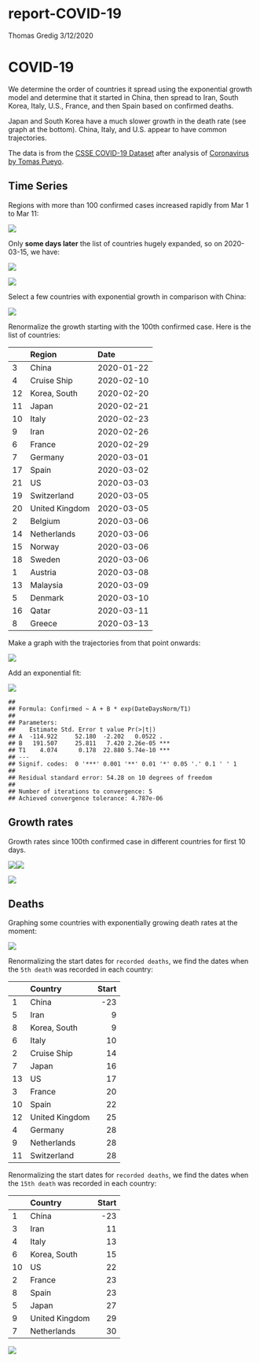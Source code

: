 report-COVID-19
================
Thomas Gredig
3/12/2020

# COVID-19

We determine the order of countries it spread using the exponential
growth model and determine that it started in China, then spread to
Iran, South Korea, Italy, U.S., France, and then Spain based on
confirmed deaths.

Japan and South Korea have a much slower growth in the death rate (see
graph at the bottom). China, Italy, and U.S. appear to have common
trajectories.

The data is from the [CSSE COVID-19
Dataset](https://github.com/CSSEGISandData/COVID-19/tree/master/csse_covid_19_data)
after analysis of [Coronavirus by Tomas
Pueyo](https://medium.com/@tomaspueyo/coronavirus-act-today-or-people-will-die-f4d3d9cd99ca).

## Time Series

Regions with more than 100 confirmed cases increased rapidly from Mar 1
to Mar 11:

![](README_files/figure-gfm/unnamed-chunk-1-1.png)<!-- -->

Only **some days later** the list of countries hugely expanded, so on
2020-03-15, we have:

![](README_files/figure-gfm/unnamed-chunk-2-1.png)<!-- -->

![](README_files/figure-gfm/unnamed-chunk-3-1.png)<!-- -->

Select a few countries with exponential growth in comparison with China:

![](README_files/figure-gfm/unnamed-chunk-4-1.png)<!-- -->

Renormalize the growth starting with the 100th confirmed case. Here is
the list of countries:

|    | Region         | Date       |
| -- | :------------- | :--------- |
| 3  | China          | 2020-01-22 |
| 4  | Cruise Ship    | 2020-02-10 |
| 12 | Korea, South   | 2020-02-20 |
| 11 | Japan          | 2020-02-21 |
| 10 | Italy          | 2020-02-23 |
| 9  | Iran           | 2020-02-26 |
| 6  | France         | 2020-02-29 |
| 7  | Germany        | 2020-03-01 |
| 17 | Spain          | 2020-03-02 |
| 21 | US             | 2020-03-03 |
| 19 | Switzerland    | 2020-03-05 |
| 20 | United Kingdom | 2020-03-05 |
| 2  | Belgium        | 2020-03-06 |
| 14 | Netherlands    | 2020-03-06 |
| 15 | Norway         | 2020-03-06 |
| 18 | Sweden         | 2020-03-06 |
| 1  | Austria        | 2020-03-08 |
| 13 | Malaysia       | 2020-03-09 |
| 5  | Denmark        | 2020-03-10 |
| 16 | Qatar          | 2020-03-11 |
| 8  | Greece         | 2020-03-13 |

Make a graph with the trajectories from that point onwards:

![](README_files/figure-gfm/unnamed-chunk-6-1.png)<!-- -->

Add an exponential fit:

![](README_files/figure-gfm/unnamed-chunk-7-1.png)<!-- -->

    ## 
    ## Formula: Confirmed ~ A + B * exp(DateDaysNorm/T1)
    ## 
    ## Parameters:
    ##    Estimate Std. Error t value Pr(>|t|)    
    ## A  -114.922     52.180  -2.202   0.0522 .  
    ## B   191.507     25.811   7.420 2.26e-05 ***
    ## T1    4.074      0.178  22.880 5.74e-10 ***
    ## ---
    ## Signif. codes:  0 '***' 0.001 '**' 0.01 '*' 0.05 '.' 0.1 ' ' 1
    ## 
    ## Residual standard error: 54.28 on 10 degrees of freedom
    ## 
    ## Number of iterations to convergence: 5 
    ## Achieved convergence tolerance: 4.787e-06

## Growth rates

Growth rates since 100th confirmed case in different countries for first
10 days.

![](README_files/figure-gfm/unnamed-chunk-8-1.png)<!-- -->![](README_files/figure-gfm/unnamed-chunk-8-2.png)<!-- -->

![](README_files/figure-gfm/unnamed-chunk-9-1.png)<!-- -->

## Deaths

Graphing some countries with exponentially growing death rates at the
moment:

![](README_files/figure-gfm/unnamed-chunk-11-1.png)<!-- -->

Renormalizing the start dates for `recorded deaths`, we find the dates
when the `5th death` was recorded in each country:

|    | Country        | Start |
| -- | :------------- | ----: |
| 1  | China          |  \-23 |
| 5  | Iran           |     9 |
| 8  | Korea, South   |     9 |
| 6  | Italy          |    10 |
| 2  | Cruise Ship    |    14 |
| 7  | Japan          |    16 |
| 13 | US             |    17 |
| 3  | France         |    20 |
| 10 | Spain          |    22 |
| 12 | United Kingdom |    25 |
| 4  | Germany        |    28 |
| 9  | Netherlands    |    28 |
| 11 | Switzerland    |    28 |

Renormalizing the start dates for `recorded deaths`, we find the dates
when the `15th death` was recorded in each country:

|    | Country        | Start |
| -- | :------------- | ----: |
| 1  | China          |  \-23 |
| 3  | Iran           |    11 |
| 4  | Italy          |    13 |
| 6  | Korea, South   |    15 |
| 10 | US             |    22 |
| 2  | France         |    23 |
| 8  | Spain          |    23 |
| 5  | Japan          |    27 |
| 9  | United Kingdom |    29 |
| 7  | Netherlands    |    30 |

![](README_files/figure-gfm/unnamed-chunk-14-1.png)<!-- -->

